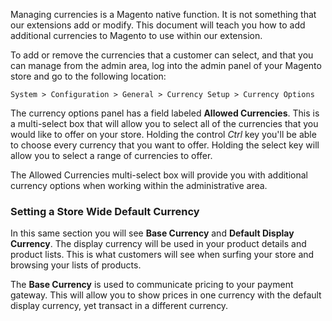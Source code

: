 Managing currencies is a Magento native function. It is not something that our extensions add or modify. This document will teach you how to add additional currencies to Magento to use within our extension.

To add or remove the currencies that a customer can select, and that you can manage from the admin area, log into the admin panel of your Magento store and go to the following location:

	System > Configuration > General > Currency Setup > Currency Options

The currency options panel has a field labeled **Allowed Currencies**. This is a multi-select box that will allow you to select all of the currencies that you would like to offer on your store. Holding the control *Ctrl* key you'll be able to choose every currency that you want to offer. Holding the select key will allow you to select a range of currencies to offer.

The Allowed Currencies multi-select box will provide you with additional currency options when working within the administrative area.

### Setting a Store Wide Default Currency

In this same section you will see **Base Currency** and **Default Display Currency**. The display currency will be used in your product details and product lists. This is what customers will see when surfing your store and browsing your lists of products.

The **Base Currency** is used to communicate pricing to your payment gateway. This will allow you to show prices in one currency with the default display currency, yet transact in a different currency.
